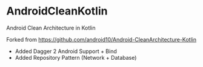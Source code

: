 # AndroidCleanKotlin

Android Clean Architecture in Kotlin

Forked from https://github.com/android10/Android-CleanArchitecture-Kotlin

* Added Dagger 2 Android Support + Bind
* Added Repository Pattern (Network + Database)
